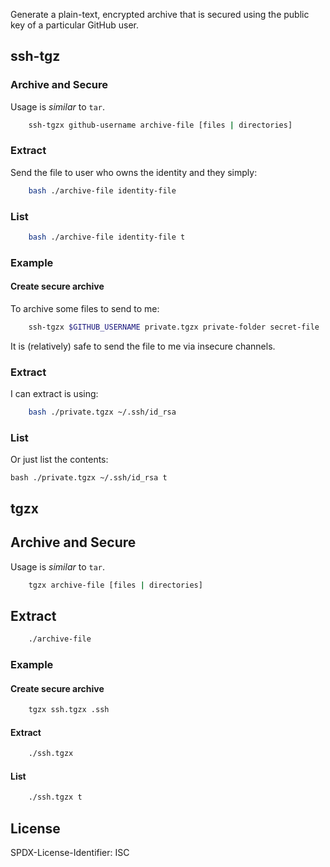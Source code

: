 

Generate a plain-text, encrypted archive that is secured using the public key of a particular GitHub user.

## ssh-tgz

### Archive and Secure

Usage is _similar_ to `tar`.

```bash
    ssh-tgzx github-username archive-file [files | directories]
```

### Extract

Send the file to user who owns the identity and they simply:

```bash
    bash ./archive-file identity-file
```

### List

```bash
    bash ./archive-file identity-file t
```

### Example

#### Create secure archive

To archive some files to send to me:

```bash
    ssh-tgzx $GITHUB_USERNAME private.tgzx private-folder secret-file
```

It is (relatively) safe to send the file to me via insecure channels.

### Extract

I can extract is using:

```bash
    bash ./private.tgzx ~/.ssh/id_rsa
```

### List

Or just list the contents:

    bash ./private.tgzx ~/.ssh/id_rsa t

## tgzx

## Archive and Secure

Usage is _similar_ to `tar`.

```bash
    tgzx archive-file [files | directories]
```

## Extract

```bash
    ./archive-file
```

### Example

#### Create secure archive

```bash
    tgzx ssh.tgzx .ssh
```

#### Extract

```bash
    ./ssh.tgzx
```

#### List

```bash
    ./ssh.tgzx t
```

## License 

SPDX-License-Identifier: ISC
